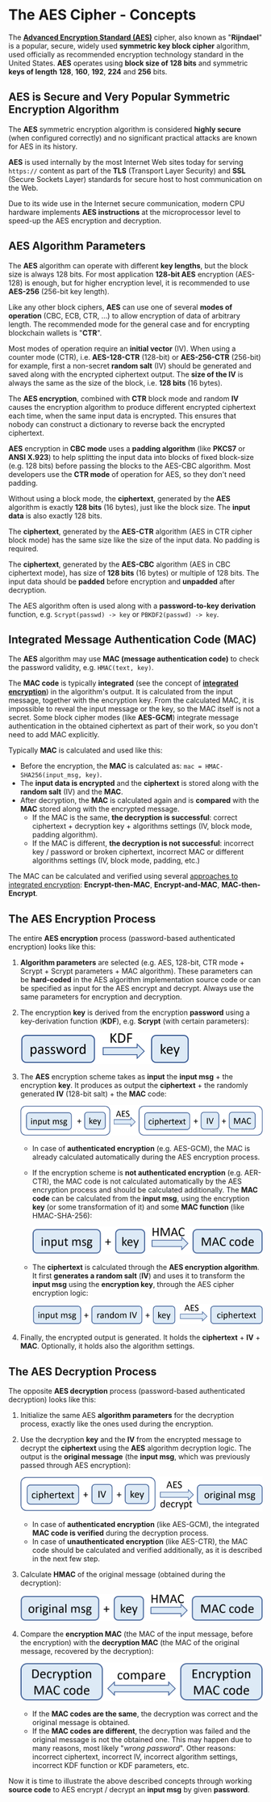 # The AES Cipher - Concepts

The [**Advanced Encryption Standard \(AES\)**](https://en.wikipedia.org/wiki/Advanced_Encryption_Standard) cipher, also known as "**Rijndael**" is a popular, secure, widely used **symmetric key block cipher** algorithm, used officially as recommended encryption technology standard in the United States. **AES** operates using **block size of 128 bits** and symmetric **keys of length** **128**, **160**, **192**, **224** and **256** bits.

## AES is Secure and Very Popular Symmetric Encryption Algorithm

The **AES** symmetric encryption algorithm is considered **highly secure** \(when configured correctly\) and no significant practical attacks are known for AES in its history.

**AES** is used internally by the most Internet Web sites today for serving `https://` content as part of the **TLS** \(Transport Layer Security\) and **SSL** \(Secure Sockets Layer\) standards for secure host to host communication on the Web.

Due to its wide use in the Internet secure communication, modern CPU hardware implements **AES instructions** at the microprocessor level to speed-up the AES encryption and decryption.

## AES Algorithm Parameters

The **AES** algorithm can operate with different **key lengths**, but the block size is always 128 bits. For most application **128-bit AES** encryption \(AES-128\) is enough, but for higher encryption level, it is recommended to use **AES-256** \(256-bit key length\).

Like any other block ciphers, **AES** can use one of several **modes of operation** \(CBC, ECB, CTR, …\) to allow encryption of data of arbitrary length. The recommended mode for the general case and for encrypting blockchain wallets is "**CTR**".

Most modes of operation require an **initial vector** \(IV\). When using a counter mode \(CTR\), i.e. **AES-128-CTR** \(128-bit\) or **AES-256-CTR** \(256-bit\) for example, first a non-secret **random salt** \(IV\) should be generated and saved along with the encrypted ciphertext output. The **size of the IV** is always the same as the size of the block, i.e. **128 bits** \(16 bytes\).

The **AES encryption**, combined with **CTR** block mode and random **IV** causes the encryption algorithm to produce different encrypted ciphertext each time, when the same input data is encrypted. This ensures that nobody can construct a dictionary to reverse back the encrypted ciphertext.

**AES** encryption in **CBC mode** uses a **padding algorithm** \(like **PKCS7** or **ANSI X.923**\) to help splitting the input data into blocks of fixed block-size \(e.g. 128 bits\) before passing the blocks to the AES-CBC algorithm. Most developers use the **CTR mode** of operation for AES, so they don't need padding.

Without using a block mode, the **ciphertext**, generated by the **AES** algorithm is exactly **128 bits** \(16 bytes\), just like the block size. The **input data** is also exactly 128 bits.

The **ciphertext**, generated by the **AES-CTR** algorithm \(AES in CTR cipher block mode\) has the same size like the size of the input data. No padding is required.

The **ciphertext**, generated by the **AES-CBC** algorithm \(AES in CBC ciphertext mode\), has size of **128 bits** \(16 bytes\) or multiple of 128 bits. The input data should be **padded** before encryption and **unpadded** after decryption.

The AES algorithm often is used along with a **password-to-key derivation** function, e.g. `Scrypt(passwd) -> key` or `PBKDF2(passwd) -> key`.

## Integrated Message Authentication Code \(MAC\)

The **AES** algorithm may use **MAC \(message authentication code\)** to check the password validity, e.g. `HMAC(text, key)`.

The **MAC code** is typically **integrated** \(see the concept of [**integrated encryption**](https://en.wikipedia.org/wiki/Authenticated_encryption#Approaches_to_authenticated_encryption)\) in the algorithm's output. It is calculated from the input message, together with the encryption key. From the calculated MAC, it is impossible to reveal the input message or the key, so the MAC itself is not a secret. Some block cipher modes \(like **AES-GCM**\) integrate message authentication in the obtained ciphertext as part of their work, so you don't need to add MAC explicitly.

Typically **MAC** is calculated and used like this:

* Before the encryption, the **MAC** is calculated as: `mac = HMAC-SHA256(input_msg, key)`.
* The **input data is encrypted** and the **ciphertext** is stored along with the **random salt** \(IV\) and the **MAC**.
* After decryption, the **MAC** is calculated again and is **compared** with the **MAC** stored along with the encrypted message.
  * If the MAC is the same, **the decryption is successful**: correct ciphertext + decryption key + algorithms settings \(IV, block mode, padding algorithm\).
  * If the MAC is different, **the decryption is not successful**: incorrect key / password or broken ciphertext, incorrect MAC or different algorithms settings \(IV, block mode, padding, etc.\)

The MAC can be calculated and verified using several [approaches to integrated encryption](https://en.wikipedia.org/wiki/Authenticated_encryption#Approaches_to_authenticated_encryption): **Encrypt-then-MAC**, **Encrypt-and-MAC**, **MAC-then-Encrypt**.

## The AES Encryption Process

The entire **AES encryption** process \(password-based authenticated encryption\) looks like this:

1. **Algorithm parameters** are selected \(e.g. AES, 128-bit, CTR mode + Scrypt + Scrypt parameters + MAC algorithm\). These parameters can be **hard-coded** in the AES algorithm implementation source code or can be specified as input for the AES encrypt and decrypt. Always use the same parameters for encryption and decryption.
2. The encryption **key** is derived from the encryption **password** using a key-derivation function \(**KDF**\), e.g. **Scrypt** \(with certain parameters\):

   ![](../.gitbook/assets/password-kdf-key.png)

3. The **AES** encryption scheme takes as **input** the **input msg** + the encryption **key**. It produces as output the **ciphertext** + the randomly generated **IV** \(128-bit salt\) + the **MAC** code:

   ![](../.gitbook/assets/aes-input-output.png)

   * In case of **authenticated encryption** \(e.g. AES-GCM\), the MAC is already calculated automatically during the AES encryption process.
   * If the encryption scheme is **not authenticated encryption** \(e.g. AER-CTR\), the MAC code is not calculated automatically by the AES encryption process and should be calculated additionally. The **MAC code** can be calculated from the **input msg**, using the encryption **key** \(or some transformation of it\) and some **MAC function** \(like HMAC-SHA-256\):

     ![](../.gitbook/assets/hmac-calculation-aes.png)

   * The **ciphertext** is calculated through the **AES encryption algorithm**. It first **generates a random salt** \(**IV**\) and uses it to transform the **input msg** using the **encryption key**, through the AES cipher encryption logic:

     ![](../.gitbook/assets/aes-encryption-process.png)

4. Finally, the encrypted output is generated. It holds the **ciphertext** + **IV** + **MAC**. Optionally, it holds also the algorithm settings.

## The AES Decryption Process

The opposite **AES decryption** process \(password-based authenticated decryption\) looks like this:

1. Initialize the same AES **algorithm parameters** for the decryption process, exactly like the ones used during the encryption.
2. Use the decryption **key** and the **IV** from the encrypted message to decrypt the **ciphertext** using the **AES** algorithm decryption logic. The output is the **original message** \(the **input msg**, which was previously passed through AES encryption\):

   ![](../.gitbook/assets/aes-decrypt-msg.png)

   * In case of **authenticated encryption** \(like AES-GCM\), the integrated **MAC code is verified** during the decryption process.
   * In case of **unauthenticated encryption** \(like AES-CTR\), the MAC code should be calculated and verified additionally, as it is described in the next few step.

3. Calculate **HMAC** of the original message \(obtained during the decryption\):

   ![](../.gitbook/assets/hmac-original-msg.png)

4. Compare the **encryption MAC** \(the MAC of the input message, before the encryption\) with the **decryption MAC** \(the MAC of the original message, recovered by the decryption\):

   ![](../.gitbook/assets/compare-encryption-decryption-mac.png)

   * If the **MAC codes are the same**, the decryption was correct and the original message is obtained.
   * If the **MAC codes are different**, the decryption was failed and the original message is not the obtained one. This may happen due to many reasons, most likely "_wrong password_". Other reasons: incorrect ciphertext, incorrect IV, incorrect algorithm settings, incorrect KDF function or KDF parameters, etc.

Now it is time to illustrate the above described concepts through working **source code** to AES encrypt / decrypt an **input msg** by given **password**.

